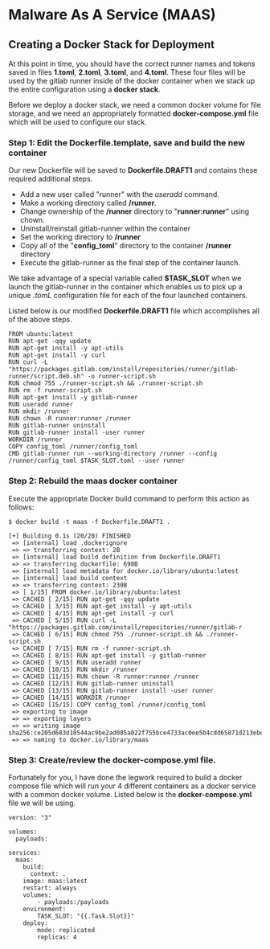 # Malware As A Service (MAAS)

## Creating a Docker Stack for Deployment

At this point in time, you should have the correct runner names and tokens saved in files **1.toml**, **2.toml**, **3.toml**, and **4.toml**.  These four files will be used by the gitlab runner inside of the docker container when we stack up the entire configuration using a **docker stack**.

Before we deploy a docker stack, we need a common docker volume for file storage, and we need an appropriately formatted **docker-compose.yml** file which will be used to configure our stack.

### Step 1: Edit the Dockerfile.template, save and build the new container

Our new Dockerfile will be saved to **Dockerfile.DRAFT1** and contains these required additional steps.

* Add a new user called "runner" with the *useradd* command.
* Make a working directory called **/runner**.
* Change ownership of the **/runner** directory to "**runner:runner**" using chown.
* Uninstall/reinstall gitlab-runner within the container
* Set the working directory to **/runner**
* Copy all of the "**config_toml**" directory to the container **/runner** directory
* Execute the gitlab-runner as the final step of the container launch.

We take advantage of a special variable called **$TASK_SLOT** when we launch the gitlab-runner in the container which enables us to pick up a unique *.tomL* configuration file for each of the four launched containers.

Listed below is our modified **Dockerfile.DRAFT1** file which accomplishes all of the above steps.

```
FROM ubuntu:latest
RUN apt-get -qqy update
RUN apt-get install -y apt-utils
RUN apt-get install -y curl
RUN curl -L "https://packages.gitlab.com/install/repositories/runner/gitlab-runner/script.deb.sh" -o runner-script.sh
RUN chmod 755 ./runner-script.sh && ./runner-script.sh
RUN rm -f runner-script.sh
RUN apt-get install -y gitlab-runner
RUN useradd runner
RUN mkdir /runner
RUN chown -R runner:runner /runner
RUN gitlab-runner uninstall
RUN gitlab-runner install -user runner
WORKDIR /runner
COPY config_toml /runner/config_toml
CMD gitlab-runner run --working-directory /runner --config /runner/config_toml $TASK_SLOT.toml --user runner
```

### Step 2: Rebuild the **maas** docker container

Execute the appropriate Docker build command to perform this action as follows:
```
$ docker build -t maas -f Dockerfile.DRAFT1 .

[+] Building 0.1s (20/20) FINISHED
 => [internal] load .dockerignore
 => => transferring context: 2B
 => [internal] load build definition from Dockerfile.DRAFT1
 => => transferring dockerfile: 698B
 => [internal] load metadata for docker.io/library/ubuntu:latest
 => [internal] load build context
 => => transferring context: 230B
 => [ 1/15] FROM docker.io/library/ubuntu:latest
 => CACHED [ 2/15] RUN apt-get -qqy update
 => CACHED [ 3/15] RUN apt-get install -y apt-utils
 => CACHED [ 4/15] RUN apt-get install -y curl
 => CACHED [ 5/15] RUN curl -L "https://packages.gitlab.com/install/repositories/runner/gitlab-r
 => CACHED [ 6/15] RUN chmod 755 ./runner-script.sh && ./runner-script.sh
 => CACHED [ 7/15] RUN rm -f runner-script.sh
 => CACHED [ 8/15] RUN apt-get install -y gitlab-runner
 => CACHED [ 9/15] RUN useradd runner
 => CACHED [10/15] RUN mkdir /runner
 => CACHED [11/15] RUN chown -R runner:runner /runner
 => CACHED [12/15] RUN gitlab-runner uninstall
 => CACHED [13/15] RUN gitlab-runner install -user runner
 => CACHED [14/15] WORKDIR /runner
 => CACHED [15/15] COPY config_toml /runner/config_toml
 => exporting to image
 => => exporting layers
 => => writing image sha256:ce205d683d10544ac9be2ad085a022f755bce4733ac0ee5b4cdd65871d213ebe
 => => naming to docker.io/library/maas

```

### Step 3: Create/review the **docker-compose.yml** file.

Fortunately for you, I have done the legwork required to build a docker compose file which will run your 4 different containers as a docker service with a common docker volume.  Listed below is the **docker-compose.yml** file we will be using.

```
version: "3"

volumes:
  payloads:

services:
  maas:
    build:
      context: .
    image: maas:latest
    restart: always
    volumes:
        - payloads:/payloads
    environment:
        TASK_SLOT: "{{.Task.Slot}}"
    deploy:
        mode: replicated
        replicas: 4
```

